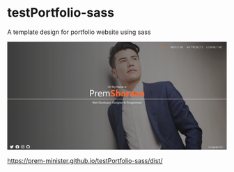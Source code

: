 # testPortfolio-sass
A template design for portfolio website using sass

![](https://github.com/Prem-minister/testPortfolio-sass/blob/main/websiteview.PNG)

https://prem-minister.github.io/testPortfolio-sass/dist/

